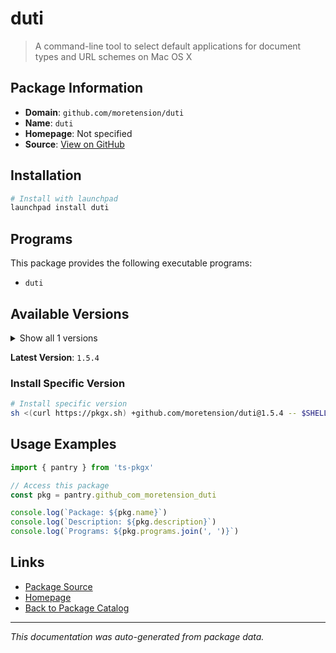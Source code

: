 # duti

> A command-line tool to select default applications for document types and URL schemes on Mac OS X

## Package Information

- **Domain**: `github.com/moretension/duti`
- **Name**: `duti`
- **Homepage**: Not specified
- **Source**: [View on GitHub](https://github.com/pkgxdev/pantry/tree/main/projects/github.com/moretension/duti/package.yml)

## Installation

```bash
# Install with launchpad
launchpad install duti
```

## Programs

This package provides the following executable programs:

- `duti`

## Available Versions

<details>
<summary>Show all 1 versions</summary>

- `1.5.4`

</details>

**Latest Version**: `1.5.4`

### Install Specific Version

```bash
# Install specific version
sh <(curl https://pkgx.sh) +github.com/moretension/duti@1.5.4 -- $SHELL -i
```

## Usage Examples

```typescript
import { pantry } from 'ts-pkgx'

// Access this package
const pkg = pantry.github_com_moretension_duti

console.log(`Package: ${pkg.name}`)
console.log(`Description: ${pkg.description}`)
console.log(`Programs: ${pkg.programs.join(', ')}`)
```

## Links

- [Package Source](https://github.com/pkgxdev/pantry/tree/main/projects/github.com/moretension/duti/package.yml)
- [Homepage](#)
- [Back to Package Catalog](../package-catalog.md)

---

*This documentation was auto-generated from package data.*
